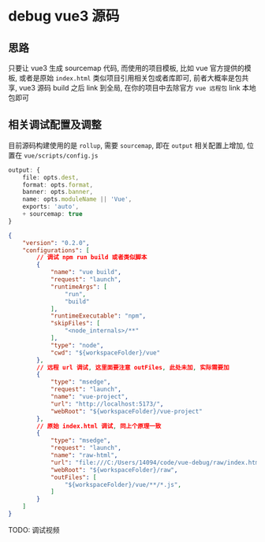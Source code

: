 # debug vue3 源码 

## 思路

只要让 vue3 生成 sourcemap 代码, 而使用的项目模板, 比如 vue 官方提供的模板, 或者是原始 `index.html` 类似项目引用相关包或者库即可, 前者大概率是包共享, vue3 源码 build 之后 link 到全局, 在你的项目中去除官方 `vue 远程包` link 本地包即可

## 相关调试配置及调整

目前源码构建使用的是 `rollup`, 需要 `sourcemap`, 即在 `output` 相关配置上增加, 位置在 `vue/scripts/config.js`

```ts
output: {
    file: opts.dest,
    format: opts.format,
    banner: opts.banner,
    name: opts.moduleName || 'Vue',
    exports: 'auto',
    + sourcemap: true
}
```

```json
{
    "version": "0.2.0",
    "configurations": [
        // 调试 npm run build 或者类似脚本
        {
            "name": "vue build",
            "request": "launch",
            "runtimeArgs": [
                "run",
                "build"
            ],
            "runtimeExecutable": "npm",
            "skipFiles": [
                "<node_internals>/**"
            ],
            "type": "node",
            "cwd": "${workspaceFolder}/vue"
        },
        // 远程 url 调试, 这里面要注意 outFiles, 此处未加, 实际需要加
        {
            "type": "msedge",
            "request": "launch",
            "name": "vue-project",
            "url": "http://localhost:5173/",
            "webRoot": "${workspaceFolder}/vue-project"
        },
        // 原始 index.html 调试, 同上个原理一致
        {
            "type": "msedge",
            "request": "launch",
            "name": "raw-html",
            "url": "file:///C:/Users/14094/code/vue-debug/raw/index.html",
            "webRoot": "${workspaceFolder}/raw",
            "outFiles": [
                "${workspaceFolder}/vue/**/*.js",
            ]
        }
    ]
}
```

TODO: 调试视频
